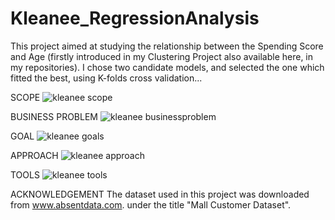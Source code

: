 # Kleanee_RegressionAnalysis
This project aimed at studying the relationship between the Spending Score and Age (firstly introduced in my Clustering Project also available here, in my repositories). I chose two candidate models, and selected the one which fitted the best, using K-folds cross validation...


SCOPE
![kleanee scope](https://github.com/domingosdeeulariadumba/Kleanee_RegressionAnalysis/assets/110714056/8bec2b39-51b0-481a-af95-6f4005691e13)

BUSINESS PROBLEM
![kleanee businessproblem](https://github.com/domingosdeeulariadumba/Kleanee_RegressionAnalysis/assets/110714056/c7bdd92e-61df-44e2-97b1-61ee41719368)

GOAL
![kleanee goals](https://github.com/domingosdeeulariadumba/Kleanee_RegressionAnalysis/assets/110714056/d446973b-3b08-44a5-8201-8a36c8f5471b)

APPROACH
![kleanee approach](https://github.com/domingosdeeulariadumba/Kleanee_RegressionAnalysis/assets/110714056/3ee21f73-1117-468f-8f58-6eb92adda4f6)

TOOLS
![kleanee tools](https://github.com/domingosdeeulariadumba/Kleanee_RegressionAnalysis/assets/110714056/148a6ba3-d5be-4839-9a83-cce820f59151)

ACKNOWLEDGEMENT
The dataset used in this project was downloaded from www.absentdata.com. under the title "Mall Customer Dataset".
